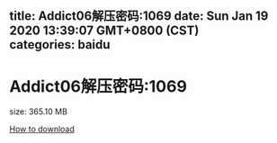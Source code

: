 
title: Addict06解压密码:1069
date: Sun Jan 19 2020 13:39:07 GMT+0800 (CST)    
categories: baidu
---

# Addict06解压密码:1069
size: 365.10 MB
 
 

[How to download](https://bpcam.bemobtrk.com/go/2ceec3aa-1ca2-46d6-b9ff-aaa5c184517c?jno=4103)